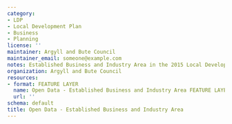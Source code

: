 ```yaml
---
category:
- LDP
- Local Development Plan
- Business
- Planning
license: ''
maintainer: Argyll and Bute Council
maintainer_email: someone@example.com
notes: Established Business and Industry Area in the 2015 Local Development Plan
organization: Argyll and Bute Council
resources:
- format: FEATURE LAYER
  name: Open Data - Established Business and Industry Area FEATURE LAYER
  url: ''
schema: default
title: Open Data - Established Business and Industry Area
---
```

